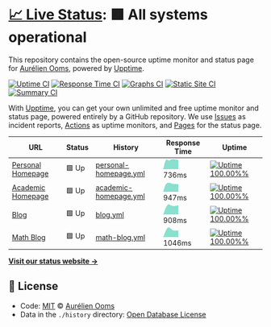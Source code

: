 # [📈 Live Status](https://aureooms.github.io/monitor): <!--live status--> **🟩 All systems operational**

This repository contains the open-source uptime monitor and status page for [Aurélien Ooms](https://aurelienooms.be), powered by [Upptime](https://github.com/upptime/upptime).

[![Uptime CI](https://github.com/koj-co/upptime/workflows/Uptime%20CI/badge.svg)](https://github.com/koj-co/upptime/actions?query=workflow%3A%22Uptime+CI%22)
[![Response Time CI](https://github.com/koj-co/upptime/workflows/Response%20Time%20CI/badge.svg)](https://github.com/koj-co/upptime/actions?query=workflow%3A%22Response+Time+CI%22)
[![Graphs CI](https://github.com/koj-co/upptime/workflows/Graphs%20CI/badge.svg)](https://github.com/koj-co/upptime/actions?query=workflow%3A%22Graphs+CI%22)
[![Static Site CI](https://github.com/koj-co/upptime/workflows/Static%20Site%20CI/badge.svg)](https://github.com/koj-co/upptime/actions?query=workflow%3A%22Static+Site+CI%22)
[![Summary CI](https://github.com/koj-co/upptime/workflows/Summary%20CI/badge.svg)](https://github.com/koj-co/upptime/actions?query=workflow%3A%22Summary+CI%22)

With [Upptime](https://upptime.js.org), you can get your own unlimited and free uptime monitor and status page, powered entirely by a GitHub repository. We use [Issues](https://github.com/aureooms/monitor/issues) as incident reports, [Actions](https://github.com/aureooms/monitor/actions) as uptime monitors, and [Pages](https://aureooms.github.io/monitor) for the status page.

<!--start: status pages-->
<!-- This summary is generated by Upptime (https://github.com/upptime/upptime) -->
<!-- Do not edit this manually, your changes will be overwritten -->

| URL                                                   | Status | History                                                                                                   | Response Time                                                                          | Uptime                                                                                                                                                                                                                                |
| ----------------------------------------------------- | ------ | --------------------------------------------------------------------------------------------------------- | -------------------------------------------------------------------------------------- | ------------------------------------------------------------------------------------------------------------------------------------------------------------------------------------------------------------------------------------- |
| [Personal Homepage](https://aurelienooms.be)          | 🟩 Up  | [personal-homepage.yml](https://github.com/aureooms/monitor/commits/master/history/personal-homepage.yml) | <img alt="Response time graph" src="./graphs/personal-homepage.png" height="20"> 736ms | [![Uptime 100.00%%](https://img.shields.io/endpoint?url=https%3A%2F%2Fraw.githubusercontent.com%2Faureooms%2Fmonitor%2Fmaster%2Fapi%2Fpersonal-homepage%2Fuptime.json)](https://aureooms.github.io/monitor/history/personal-homepage) |
| [Academic Homepage](https://research.aurelienooms.be) | 🟩 Up  | [academic-homepage.yml](https://github.com/aureooms/monitor/commits/master/history/academic-homepage.yml) | <img alt="Response time graph" src="./graphs/academic-homepage.png" height="20"> 947ms | [![Uptime 100.00%%](https://img.shields.io/endpoint?url=https%3A%2F%2Fraw.githubusercontent.com%2Faureooms%2Fmonitor%2Fmaster%2Fapi%2Facademic-homepage%2Fuptime.json)](https://aureooms.github.io/monitor/history/academic-homepage) |
| [Blog](https://blog.aurelienooms.be)                  | 🟩 Up  | [blog.yml](https://github.com/aureooms/monitor/commits/master/history/blog.yml)                           | <img alt="Response time graph" src="./graphs/blog.png" height="20"> 908ms              | [![Uptime 100.00%%](https://img.shields.io/endpoint?url=https%3A%2F%2Fraw.githubusercontent.com%2Faureooms%2Fmonitor%2Fmaster%2Fapi%2Fblog%2Fuptime.json)](https://aureooms.github.io/monitor/history/blog)                           |
| [Math Blog](https://math.aurelienooms.be)             | 🟩 Up  | [math-blog.yml](https://github.com/aureooms/monitor/commits/master/history/math-blog.yml)                 | <img alt="Response time graph" src="./graphs/math-blog.png" height="20"> 1046ms        | [![Uptime 100.00%%](https://img.shields.io/endpoint?url=https%3A%2F%2Fraw.githubusercontent.com%2Faureooms%2Fmonitor%2Fmaster%2Fapi%2Fmath-blog%2Fuptime.json)](https://aureooms.github.io/monitor/history/math-blog)                 |

<!--end: status pages-->

[**Visit our status website →**](https://aureooms.github.io/monitor)

## 📄 License

- Code: [MIT](./LICENSE) © [Aurélien Ooms](https://aurelienooms.be)
- Data in the `./history` directory: [Open Database License](https://opendatacommons.org/licenses/odbl/1-0/)
